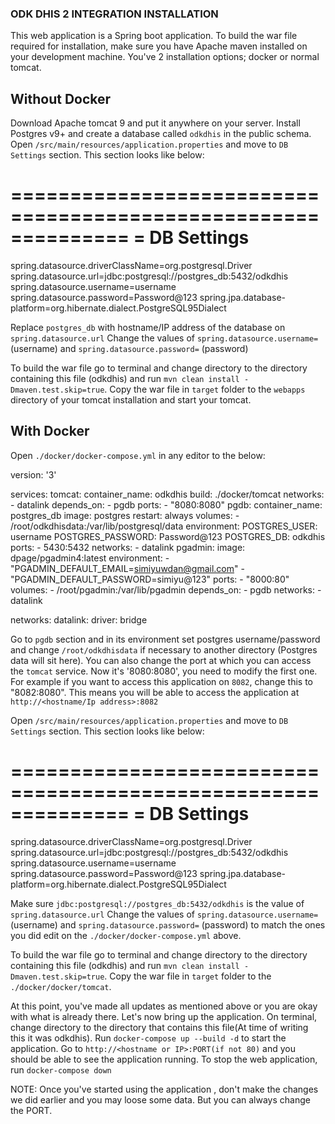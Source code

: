 ### ODK DHIS 2 INTEGRATION INSTALLATION

This web application is a Spring boot application. To build the war file required for installation, make sure you have Apache maven installed on your development machine. You've 2 installation options; docker or normal tomcat.

## Without Docker
Download Apache tomcat 9 and put it anywhere on your server. 
Install Postgres v9+ and create a database called `odkdhis` in the public schema.
Open `/src/main/resources/application.properties` and move to `DB Settings` section. This section looks like below:

==============================================================
= DB Settings  
==============================================================
spring.datasource.driverClassName=org.postgresql.Driver
spring.datasource.url=jdbc:postgresql://postgres_db:5432/odkdhis
spring.datasource.username=username
spring.datasource.password=Password@123
spring.jpa.database-platform=org.hibernate.dialect.PostgreSQL95Dialect


Replace `postgres_db` with hostname/IP address of the database on `spring.datasource.url`
Change the values of `spring.datasource.username=` (username) and `spring.datasource.password=` (password)

To build the war file go to terminal and change directory to the directory containing this file (odkdhis) and run `mvn clean install -Dmaven.test.skip=true`. Copy the war file in `target` folder to the `webapps` directory of your tomcat installation and start your tomcat.

## With Docker
Open `./docker/docker-compose.yml` in any editor to the below:

version: '3'

services:
  tomcat:
    container_name: odkdhis
    build: ./docker/tomcat
    networks:
      - datalink
    depends_on:
      - pgdb
    ports:
      - "8080:8080"
  pgdb:
    container_name: postgres_db
    image: postgres
    restart: always
    volumes:
      - /root/odkdhisdata:/var/lib/postgresql/data
    environment:
      POSTGRES_USER: username
      POSTGRES_PASSWORD: Password@123
      POSTGRES_DB: odkdhis
    ports:
      - 5430:5432
    networks:
      - datalink
  pgadmin:
    image: dpage/pgadmin4:latest
    environment:
      - "PGADMIN_DEFAULT_EMAIL=simiyuwdan@gmail.com"
      - "PGADMIN_DEFAULT_PASSWORD=simiyu@123"
    ports:
      - "8000:80"
    volumes:
      - /root/pgadmin:/var/lib/pgadmin
    depends_on:
      - pgdb
    networks:
      - datalink

networks:
  datalink:
    driver: bridge
    
    
Go to `pgdb` section and in its environment set postgres username/password and change `/root/odkdhisdata` if necessary to another directory (Postgres data will sit here). You can also change the port at which you can access the `tomcat` service. Now it's '8080:8080', you need to modify the first one. For example if you want to access this application on `8082`, change this to "8082:8080". This means you will be able to access the application at `http://<hostname/Ip address>:8082`

Open `/src/main/resources/application.properties` and move to `DB Settings` section. This section looks like below:

==============================================================
= DB Settings  
==============================================================
spring.datasource.driverClassName=org.postgresql.Driver
spring.datasource.url=jdbc:postgresql://postgres_db:5432/odkdhis
spring.datasource.username=username
spring.datasource.password=Password@123
spring.jpa.database-platform=org.hibernate.dialect.PostgreSQL95Dialect


Make sure `jdbc:postgresql://postgres_db:5432/odkdhis` is the value of `spring.datasource.url`
Change the values of `spring.datasource.username=` (username) and `spring.datasource.password=` (password) to match the ones you did edit on the `./docker/docker-compose.yml` above.

To build the war file go to terminal and change directory to the directory containing this file (odkdhis) and run `mvn clean install -Dmaven.test.skip=true`. Copy the war file in `target` folder to the    `./docker/docker/tomcat`.

At this point, you've made all updates as mentioned above or you are okay with what is already there. Let's now bring up the application. On terminal, change directory to the directory that contains this file(At time of writing this it was odkdhis).
Run `docker-compose up --build -d` to start the application. Go to `http://<hostname or IP>:PORT(if not 80)` and you should be able to see the application running.
To stop the web application, run `docker-compose down`


NOTE: Once you've started using the application , don't make the changes we did earlier and you may loose some data. But you can always change the PORT.
























































